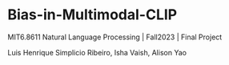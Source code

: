 # Bias-in-Multimodal-CLIP
MIT6.8611 Natural Language Processing | Fall2023 | Final Project

Luis Henrique Simplicio Ribeiro, Isha Vaish, Alison Yao
